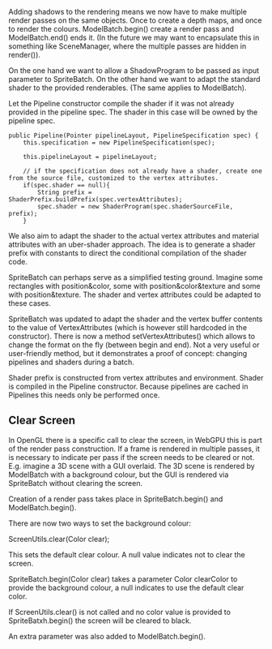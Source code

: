 

Adding shadows to the rendering means we now have to make multiple render passes on the same objects. Once to create a depth maps, and once to render the colours.
ModelBatch.begin() create a render pass and ModelBatch.end() ends it.  (In the future we may want to encapsulate this in something like SceneManager, where the multiple
passes are hidden in render()).

On the one hand we want to allow a ShadowProgram to be passed as input parameter to SpriteBatch.  On the other hand we want to adapt the standard shader
to the provided renderables. (The same applies to ModelBatch).

Let the Pipeline constructor compile the shader if it was not already provided in the pipeline spec.   The shader in this case will be owned by the pipeline spec.
    
    public Pipeline(Pointer pipelineLayout, PipelineSpecification spec) {
        this.specification = new PipelineSpecification(spec);

        this.pipelineLayout = pipelineLayout;

        // if the specification does not already have a shader, create one from the source file, customized to the vertex attributes.
        if(spec.shader == null){
            String prefix = ShaderPrefix.buildPrefix(spec.vertexAttributes);
            spec.shader = new ShaderProgram(spec.shaderSourceFile, prefix);
        }


We also aim to adapt the shader to the actual vertex attributes and material attributes with an uber-shader approach.  The idea is to generate a shader prefix with constants
to direct the conditional compilation of the shader code.

SpriteBatch can perhaps serve as a simplified testing ground. Imagine some rectangles with position&color, some with position&color&texture and some with position&texture.
The shader and vertex attributes could be adapted to these cases.

SpriteBatch was updated to adapt the shader and the vertex buffer contents to the value of VertexAttributes (which is however still hardcoded in the constructor).
There is now a method setVertexAttributes() which allows to change the format on the fly (between begin and end).
Not a very useful or user-friendly method, but it demonstrates a proof of concept: changing pipelines and shaders during a batch.

Shader prefix is constructed from vertex attributes and environment.  Shader is compiled in the Pipeline constructor.  Because pipelines are cached in Pipelines this needs
only be performed once.



Clear Screen
------------
In OpenGL there is a specific call to clear the screen, in WebGPU this is part of the render pass construction.  If a frame is rendered in multiple passes, it is necessary to
indicate per pass if the screen needs to be cleared or not.  E.g. imagine a 3D scene with a GUI overlaid.  The 3D scene is rendered by ModelBatch with a background colour, but
the GUI is rendered via SpriteBatch without clearing the screen.

Creation of a render pass takes place in SpriteBatch.begin() and ModelBatch.begin().

There are now two ways to set the background colour:

ScreenUtils.clear(Color clear);

This sets the default clear colour.  A null value indicates not to clear the screen.

SpriteBatch.begin(Color clear) takes a parameter Color clearColor to provide the background colour, a null indicates to use the default clear color.

If ScreenUtils.clear() is not called and no color value is provided to SpriteBatxh.begin() the screen will be cleared to black.

An extra parameter was also added to ModelBatch.begin().



